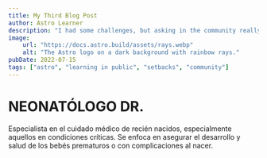 ```yaml
---
title: My Third Blog Post
author: Astro Learner
description: "I had some challenges, but asking in the community really helped!"
image:
    url: "https://docs.astro.build/assets/rays.webp"
    alt: "The Astro logo on a dark background with rainbow rays."
pubDate: 2022-07-15
tags: ["astro", "learning in public", "setbacks", "community"]
---
```

# NEONATÓLOGO DR.

Especialista en el cuidado médico de recién nacidos, especialmente aquellos en condiciones críticas. Se enfoca en asegurar el desarrollo y salud de los bebés prematuros o con complicaciones al nacer.